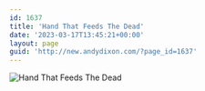 ```yaml
---
id: 1637
title: 'Hand That Feeds The Dead'
date: '2023-03-17T13:45:21+00:00'
layout: page
guid: 'http://new.andydixon.com/?page_id=1637'
---
```


![Hand That Feeds The Dead](https://i0.wp.com/assets.g8x2.ldn.idrivee2-23.com/posters/Hand%20That%20Feeds%20The%20Dead%2001.jpg?w=1200&ssl=1 "Hand That Feeds The Dead")